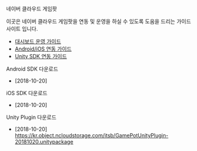 네이버 클라우드 게임팟


이곳은 네이버 클라우드 게임팟을 연동 및 운영을 하실 수 있도록 도움을 드리는 가이드 사이트 입니다.

* [대시보드 운영 가이드](Dashboard)
* [Android/iOS 연동 가이드](Android_ios)
* [Unity SDK 연동 가이드](Unity)



Android SDK 다운로드

- [2018-10-20]

iOS SDK 다운로드

- [2018-10-20]

Unity Plugin 다운로드

- [2018-10-20] https://kr.object.ncloudstorage.com/itsb/GamePotUnityPlugin-20181020.unitypackage